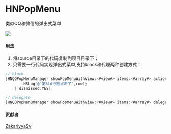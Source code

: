 # HNPopMenu
类似QQ和微信的弹出式菜单

![](https://github.com/ZakariyyaSv/HNQQPopMenu/raw/master/demo.gif)

#### 用法

1. 将source目录下的代码复制到项目目录下；
2. 只需要一行代码实现弹出式菜单,支持block和代理两种创建方式：<br>

```objectivec
// block
[HNQQPopMenuManager showPopMenuWithView:<#view#> items:<#array#> action:^(NSInteger row) {
        NSLog(@"第%ld行被点击了",row);
    } dismissed:YES];
```

```objectivec
// delegate
[HNQQPopMenuManager showPopMenuWithView:<#view#> items:<#array#> delegate:<#delegate#> dismissed:YES];
```

#### 贡献者

[ZakariyyaSv](https://github.com/ZakariyyaSv)


